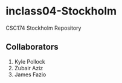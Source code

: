 # inclass04-Stockholm
CSC174 Stockholm Repository

## Collaborators
1. Kyle Pollock
2. Zubair Aziz
3. James Fazio